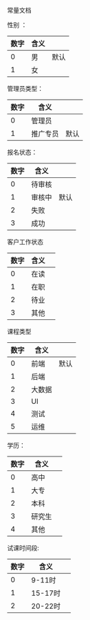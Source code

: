 常量文档

性别 ：

| 数字 | 含义 |      |
| ---- | ---- | ---- |
| 0    | 男   | 默认 |
| 1    | 女   |      |

管理员类型：

| 数字 | 含义     |      |
| ---- | -------- | ---- |
| 0    | 管理员   |      |
| 1    | 推广专员 | 默认 |

报名状态：

| 数字 | 含义   |      |
| ---- | ------ | ---- |
| 0    | 待审核 |      |
| 1    | 审核中 | 默认 |
| 2    | 失败   |      |
|3	   |成功	  |		|

客户工作状态

| 数字 | 含义 |      |
| ---- | ---- | ---- |
| 0    | 在读 |      |
| 1    | 在职 |      |
| 2    | 待业 |      |
| 3    | 其他 |      |

课程类型

| 数字 | 含义   |      |
| ---- | ------ | ---- |
| 0    | 前端   | 默认 |
| 1    | 后端   |      |
| 2    | 大数据 |      |
| 3    | UI     |      |
| 4    | 测试   |      |
| 5    | 运维   |      |

学历：

| 数字 | 含义   |      |
| ---- | ------ | ---- |
| 0    | 高中   |      |
| 1    | 大专   |      |
| 2    | 本科   |      |
| 3    | 研究生 |      |
| 4    | 其他   |      |
试课时间段:

| 数字 | 含义    |      |
| ---- | ------- | ---- |
| 0    | 9-11时  |      |
| 1    | 15-17时 |      |
| 2    | 20-22时 |      |